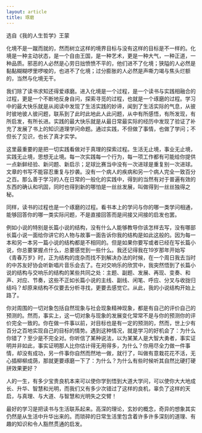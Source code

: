 ```yaml
---
layout: article
title: 琢磨
---
```


选自《我的人生哲学》王蒙

化境不是一蹴而就的，然而树立这样的境界目标与没有这样的目标是不一样的。化境是一种主动状态，是一个自由王国，是一种艺术，更是一种大气，一种正道，一种品质。邪恶的人必然是心劳日拙愤愤不平的，他们进不了化境；狭隘的人必然是黏黏糊糊啰里啰唆的，也进不了化境；过分膨胀的人必然是声嘶力竭与焦头烂额的，当然与化境无干。
	
我们除了读书求知还得爱琢磨。进入化境是一个过程，是一个读书与实践相融合的过程，更是一个不断地反身自问，探索寻觅的过程，也就是一个琢磨的过程。学习中的最大快乐就是从阅读中发现了生活实践的妙谛，闻到了生活实际的气息，从彼时彼地彼人彼问题，联系到了此时此地此人此问题，从中有所感悟，有所发现，有所启发，有所长进。实践的最大快乐就是从最日常最实际的经历中发现了验证了补充了发展了书上的知识道理学问命题。通过实践，不但做了事情，也做了学问；不但长了见识，也长了真才实学。
	
这里最重要的是把一切实践看做对于真理的探索过程。生活无止境，事业无止境，实践无止境，思想无止境。每一次实践每一个行为，每一项工作都有可能给你提供一点新鲜经验、新问题、新启示；足球比赛当中没有一次进球是重复别一次进球。文章的书写不能容忍重复与抄袭。没有一个病人的疾病和另一个病人完全一致百分之百。那么善于学习的人在日常的一般化的实践中，得到的当然有对于普遍有效的东西的确认和巩固，同时也得到新的哪怕是一丝丝发展，叫做得到一丝丝独得之秘。 
	
同样，读书的过程也是一个琢磨的过程。看书本上的学问与你的哪一类学问相通，能够回答你的哪一类实际问题，不是直接回答而是间接又间接的启发也罢。
	
例如小说的特别是长篇小说的结构，没有什么人能够教导你该怎样去写，没有哪部长篇小说一面给你讲它的人物与故事一面告诉你我的结构是如此这般的。因为每一本和另一本另一篇小说的结构都是不相同的。但是如果你要写或者已经在写长篇小说，你总要掌握点什么，总要感觉到一些什么。我还记得我在19岁那年开始写《青春万岁》时，正为结构的庞杂而找不到解决办法的时候，在一个周日我去当时的中苏友好协会听新唱片音乐会去了。在对交响乐的欣赏中，我突然悟到了长篇小说的结构与交响乐的结构的某些共同之处：主题、副题、发展、再现、变奏、和声、对应、节奏，这些不正如长篇小说的主线、副线、闲笔、呼应、分叉与收拢归结吗？却原来结构不仅要去分析寻找，更要去感觉它。从此，我的小说结构开始上路了。
	
你对周围的一切对象包括自然现象与社会现象精神现象，都是有自己的评价自己的预测的。然而，事实上，这一切对象与现象的发展变化常常不是与你的预测你的评价完全一致的。你在做一件事以前，对目标也是有一定的预测的，然而，世上少有百分之百地实现自己的目标的情势。遇到这种情况，就是学习的好机会了：为什么你错了？至少是不完全对。你听信了某种说法，以为某某人是大智大勇者，事实证明并非如此，事实证明那人比你估计得无用得多，为什么？你用尽全力做一件事情，却没有成功，另一件事你自然而然地一做，就行了，叫做有意栽花花不活，无心插柳柳成荫，那就更要琢磨一下了：为什么？为什么有些时候听其自然比硬打硬拼效果更好？
	
人的一生，有多少宝贵良机本来可以使你学到悟到大道大学问，可以使你大大地成长、升华、智慧和光明，而我们又有多少次错过了这样的良机，辜负了这样的天启，与真理、与大道、与智慧和光明失之交臂！
	
最好的学习是把读书与生活联系起来。高深的理论，玄妙的概念，奇异的想象其实仍然是从生活中升华出来的。而琐碎的日常生活里包含着许多许多深刻的道理、有趣的知识和令人豁然贯通的启发。